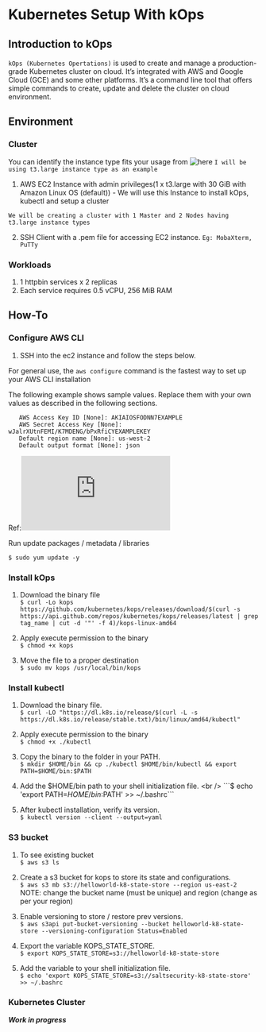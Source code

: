 # Kubernetes Setup With kOps

## Introduction to kOps

```kOps (Kubernetes Opertations)``` is used to create and manage a production-grade Kubernetes cluster on cloud. It’s integrated with AWS and Google Cloud (GCE) and some other platforms. 
It’s a command line tool that offers simple commands to create, update and delete the cluster on cloud environment.

## Environment

### Cluster

You can identify the instance type fits your usage from ![here](https://aws.amazon.com/ec2/instance-types)
```I will be using t3.large instance type as an example```

1. AWS EC2 Instance with admin privileges(1 x t3.large with 30 GiB with Amazon Linux OS (default)) - We will use this Instance to install kOps, kubectl and setup a cluster

```We will be creating a cluster with 1 Master and 2 Nodes having t3.large instance types```

2. SSH Client with a .pem file for accessing EC2 instance. ```Eg: MobaXterm, PuTTy```

### Workloads

1. 1 httpbin services x 2 replicas
2. Each service requires 0.5 vCPU, 256 MiB RAM

## How-To

### Configure AWS CLI

1. SSH into the ec2 instance and follow the steps below.

For general use, the ```aws configure``` command is the fastest way to set up your AWS CLI installation

The following example shows sample values. Replace them with your own values as described in the following sections.

```$ aws configure
   AWS Access Key ID [None]: AKIAIOSFODNN7EXAMPLE
   AWS Secret Access Key [None]: wJalrXUtnFEMI/K7MDENG/bPxRfiCYEXAMPLEKEY
   Default region name [None]: us-west-2
   Default output format [None]: json
```

Ref:![CLI configure](https://docs.aws.amazon.com/cli/latest/userguide/cli-configure-quickstart.html)

Run update packages / metadata / libraries

```$ sudo yum update -y```

### Install kOps

1. Download the binary file <br />
```$ curl -Lo kops https://github.com/kubernetes/kops/releases/download/$(curl -s https://api.github.com/repos/kubernetes/kops/releases/latest | grep tag_name | cut -d '"' -f 4)/kops-linux-amd64```

2. Apply execute permission to the binary <br />
```$ chmod +x kops```

3. Move the file to a proper destination <br />
```$ sudo mv kops /usr/local/bin/kops```

### Install kubectl

1. Download the binary file. <br />
```$ curl -LO "https://dl.k8s.io/release/$(curl -L -s https://dl.k8s.io/release/stable.txt)/bin/linux/amd64/kubectl"```

2. Apply execute permission to the binary <br />
```$ chmod +x ./kubectl```

3. Copy the binary to the folder in your PATH. <br />
```$ mkdir $HOME/bin && cp ./kubectl $HOME/bin/kubectl && export PATH=$HOME/bin:$PATH```

4. Add the $HOME/bin path to your shell initialization file. <br />
```$ echo 'export PATH=$HOME/bin:$PATH' >> ~/.bashrc```

5. After kubectl installation, verify its version. <br />
```$ kubectl version --client --output=yaml```

### S3 bucket

1. To see existing bucket <br />
```$ aws s3 ls```

2. Create a s3 bucket for kops to store its state and configurations. <br />
```$ aws s3 mb s3://helloworld-k8-state-store --region us-east-2```
NOTE: change the bucket name (must be unique) and region (change as per your region)

3. Enable versioning to store / restore prev versions. <br />
```$ aws s3api put-bucket-versioning --bucket helloworld-k8-state-store --versioning-configuration Status=Enabled```

4. Export the variable KOPS_STATE_STORE. <br />
```$ export KOPS_STATE_STORE=s3://helloworld-k8-state-store```

5. Add the variable to your shell initialization file. <br />
```$ echo 'export KOPS_STATE_STORE=s3://saltsecurity-k8-state-store' >> ~/.bashrc```

### Kubernetes Cluster

***Work in progress***





